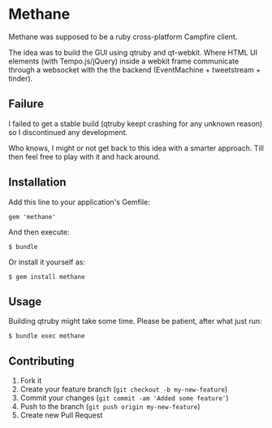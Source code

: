 # Methane

Methane was supposed to be a ruby cross-platform Campfire client.

The idea was to build the GUI using qtruby and qt-webkit.
Where HTML UI elements (with Tempo.js/jQuery) inside a webkit frame
communicate through a websocket with
the the backend (EventMachine + tweetstream + tinder).

## Failure

I failed to get a stable build (qtruby keept crashing for any unknown reason)
so I discontinued any development.

Who knows, I might or not get back to this idea with a smarter approach.
Till then feel free to play with it and hack around.

## Installation

Add this line to your application's Gemfile:

    gem 'methane'

And then execute:

    $ bundle

Or install it yourself as:

    $ gem install methane

## Usage

Building qtruby might take some time. Please be patient, after what just run:

    $ bundle exec methane

## Contributing

1. Fork it
2. Create your feature branch (`git checkout -b my-new-feature`)
3. Commit your changes (`git commit -am 'Added some feature'`)
4. Push to the branch (`git push origin my-new-feature`)
5. Create new Pull Request
